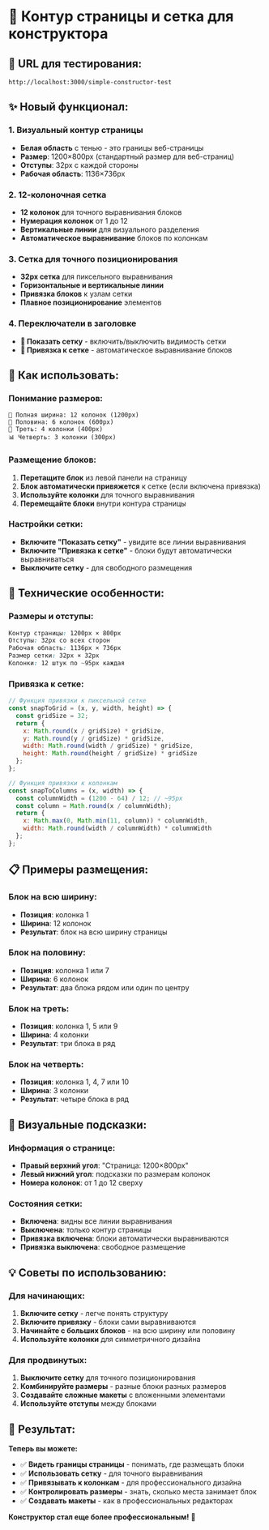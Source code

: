 # 📐 Контур страницы и сетка для конструктора

## 🚀 **URL для тестирования:**
`http://localhost:3000/simple-constructor-test`

## ✨ **Новый функционал:**

### 1. Визуальный контур страницы
- **Белая область** с тенью - это границы веб-страницы
- **Размер**: 1200×800px (стандартный размер для веб-страниц)
- **Отступы**: 32px с каждой стороны
- **Рабочая область**: 1136×736px

### 2. 12-колоночная сетка
- **12 колонок** для точного выравнивания блоков
- **Нумерация колонок** от 1 до 12
- **Вертикальные линии** для визуального разделения
- **Автоматическое выравнивание** блоков по колонкам

### 3. Сетка для точного позиционирования
- **32px сетка** для пиксельного выравнивания
- **Горизонтальные и вертикальные линии**
- **Привязка блоков** к узлам сетки
- **Плавное позиционирование** элементов

### 4. Переключатели в заголовке
- **📐 Показать сетку** - включить/выключить видимость сетки
- **🧲 Привязка к сетке** - автоматическое выравнивание блоков

## 🎯 **Как использовать:**

### Понимание размеров:
```
📏 Полная ширина: 12 колонок (1200px)
📱 Половина: 6 колонок (600px)
📐 Треть: 4 колонки (400px)
📊 Четверть: 3 колонки (300px)
```

### Размещение блоков:
1. **Перетащите блок** из левой панели на страницу
2. **Блок автоматически привяжется** к сетке (если включена привязка)
3. **Используйте колонки** для точного выравнивания
4. **Перемещайте блоки** внутри контура страницы

### Настройки сетки:
- **Включите "Показать сетку"** - увидите все линии выравнивания
- **Включите "Привязка к сетке"** - блоки будут автоматически выравниваться
- **Выключите сетку** - для свободного размещения

## 🔧 **Технические особенности:**

### Размеры и отступы:
```css
Контур страницы: 1200px × 800px
Отступы: 32px со всех сторон
Рабочая область: 1136px × 736px
Размер сетки: 32px × 32px
Колонки: 12 штук по ~95px каждая
```

### Привязка к сетке:
```javascript
// Функция привязки к пиксельной сетке
const snapToGrid = (x, y, width, height) => {
  const gridSize = 32;
  return {
    x: Math.round(x / gridSize) * gridSize,
    y: Math.round(y / gridSize) * gridSize,
    width: Math.round(width / gridSize) * gridSize,
    height: Math.round(height / gridSize) * gridSize
  };
};

// Функция привязки к колонкам
const snapToColumns = (x, width) => {
  const columnWidth = (1200 - 64) / 12; // ~95px
  const column = Math.round(x / columnWidth);
  return {
    x: Math.max(0, Math.min(11, column)) * columnWidth,
    width: Math.round(width / columnWidth) * columnWidth
  };
};
```

## 📋 **Примеры размещения:**

### Блок на всю ширину:
- **Позиция**: колонка 1
- **Ширина**: 12 колонок
- **Результат**: блок на всю ширину страницы

### Блок на половину:
- **Позиция**: колонка 1 или 7
- **Ширина**: 6 колонок
- **Результат**: два блока рядом или один по центру

### Блок на треть:
- **Позиция**: колонка 1, 5 или 9
- **Ширина**: 4 колонки
- **Результат**: три блока в ряд

### Блок на четверть:
- **Позиция**: колонка 1, 4, 7 или 10
- **Ширина**: 3 колонки
- **Результат**: четыре блока в ряд

## 🎨 **Визуальные подсказки:**

### Информация о странице:
- **Правый верхний угол**: "Страница: 1200×800px"
- **Левый нижний угол**: подсказки по размерам колонок
- **Номера колонок**: от 1 до 12 сверху

### Состояния сетки:
- **Включена**: видны все линии выравнивания
- **Выключена**: только контур страницы
- **Привязка включена**: блоки автоматически выравниваются
- **Привязка выключена**: свободное размещение

## 💡 **Советы по использованию:**

### Для начинающих:
1. **Включите сетку** - легче понять структуру
2. **Включите привязку** - блоки сами выравниваются
3. **Начинайте с больших блоков** - на всю ширину или половину
4. **Используйте колонки** для симметричного дизайна

### Для продвинутых:
1. **Выключите сетку** для точного позиционирования
2. **Комбинируйте размеры** - разные блоки разных размеров
3. **Создавайте сложные макеты** с вложенными элементами
4. **Используйте отступы** между блоками

## 🎉 **Результат:**

**Теперь вы можете:**
- ✅ **Видеть границы страницы** - понимать, где размещать блоки
- ✅ **Использовать сетку** - для точного выравнивания
- ✅ **Привязывать к колонкам** - для профессионального дизайна
- ✅ **Контролировать размеры** - знать, сколько места занимает блок
- ✅ **Создавать макеты** - как в профессиональных редакторах

**Конструктор стал еще более профессиональным!** 🎯

